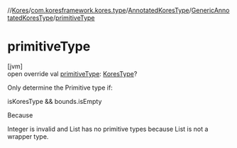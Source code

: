 //[Kores](../../../../index.md)/[com.koresframework.kores.type](../../index.md)/[AnnotatedKoresType](../index.md)/[GenericAnnotatedKoresType](index.md)/[primitiveType](primitive-type.md)

# primitiveType

[jvm]\
open override val [primitiveType](primitive-type.md): [KoresType](../../-kores-type/index.md)?

Only determine the Primitive type if:

isKoresType && bounds.isEmpty

Because

Integer<T> is invalid and List<T> has no primitive types because List is not a wrapper type.
